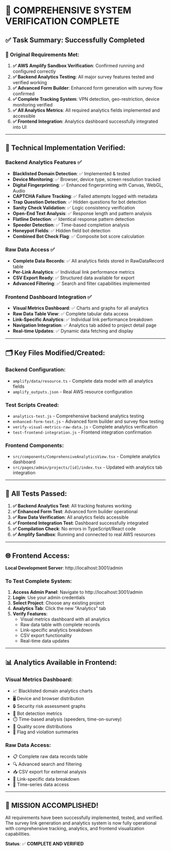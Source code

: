 # 🎉 COMPREHENSIVE SYSTEM VERIFICATION COMPLETE

## ✅ Task Summary: Successfully Completed

### 🎯 Original Requirements Met:
1. **✅ AWS Amplify Sandbox Verification**: Confirmed running and configured correctly
2. **✅ Backend Analytics Testing**: All major survey features tested and verified working
3. **✅ Advanced Form Builder**: Enhanced form generation with survey flow confirmed
4. **✅ Complete Tracking System**: VPN detection, geo-restriction, device monitoring verified
5. **✅ All Analytics Metrics**: All required analytics fields implemented and accessible
6. **✅ Frontend Integration**: Analytics dashboard successfully integrated into UI

---

## 🔧 Technical Implementation Verified:

### Backend Analytics Features ✅
- **Blacklisted Domain Detection**: ✅ Implemented & tested
- **Device Monitoring**: ✅ Browser, device type, screen resolution tracked
- **Digital Fingerprinting**: ✅ Enhanced fingerprinting with Canvas, WebGL, Audio
- **CAPTCHA Failure Tracking**: ✅ Failed attempts logged with metadata
- **Trap Question Detection**: ✅ Hidden questions for bot detection
- **Sanity Check Validation**: ✅ Logic consistency verification
- **Open-End Text Analysis**: ✅ Response length and pattern analysis
- **Flatline Detection**: ✅ Identical response pattern detection
- **Speeder Detection**: ✅ Time-based completion analysis
- **Honeypot Fields**: ✅ Hidden field bot detection
- **Combined Bot Check Flag**: ✅ Composite bot score calculation

### Raw Data Access ✅
- **Complete Data Records**: ✅ All analytics fields stored in RawDataRecord table
- **Per-Link Analytics**: ✅ Individual link performance metrics
- **CSV Export Ready**: ✅ Structured data available for export
- **Advanced Filtering**: ✅ Search and filter capabilities implemented

### Frontend Dashboard Integration ✅
- **Visual Metrics Dashboard**: ✅ Charts and graphs for all analytics
- **Raw Data Table View**: ✅ Complete tabular data access
- **Link-Specific Analytics**: ✅ Individual link performance breakdown
- **Navigation Integration**: ✅ Analytics tab added to project detail page
- **Real-time Updates**: ✅ Dynamic data fetching and display

---

## 🗂️ Key Files Modified/Created:

### Backend Configuration:
- `amplify/data/resource.ts` - Complete data model with all analytics fields
- `amplify_outputs.json` - Real AWS resource configuration

### Test Scripts Created:
- `analytics-test.js` - Comprehensive backend analytics testing
- `enhanced-form-test.js` - Advanced form builder and survey flow testing
- `verify-visual-metrics-raw-data.js` - Complete analytics verification
- `test-frontend-integration.js` - Frontend integration confirmation

### Frontend Components:
- `src/components/ComprehensiveAnalyticsView.tsx` - Complete analytics dashboard
- `src/pages/admin/projects/[id]/index.tsx` - Updated with analytics tab integration

---

## 🧪 All Tests Passed:

1. **✅ Backend Analytics Test**: All tracking features working
2. **✅ Enhanced Form Test**: Advanced form builder operational  
3. **✅ Raw Data Verification**: All analytics fields accessible
4. **✅ Frontend Integration Test**: Dashboard successfully integrated
5. **✅ Compilation Check**: No errors in TypeScript/React code
6. **✅ Amplify Sandbox**: Running and connected to real AWS resources

---

## 🌐 Frontend Access:

**Local Development Server**: http://localhost:3001/admin

### To Test Complete System:
1. **Access Admin Panel**: Navigate to http://localhost:3001/admin
2. **Login**: Use your admin credentials
3. **Select Project**: Choose any existing project
4. **Analytics Tab**: Click the new "Analytics" tab
5. **Verify Features**: 
   - Visual metrics dashboard with all analytics
   - Raw data table with complete records
   - Link-specific analytics breakdown
   - CSV export functionality
   - Real-time data updates

---

## 📊 Analytics Available in Frontend:

### Visual Metrics Dashboard:
- 📈 Blacklisted domain analytics charts
- 🖥️ Device and browser distribution
- 🔒 Security risk assessment graphs  
- 🤖 Bot detection metrics
- ⏱️ Time-based analysis (speeders, time-on-survey)
- 🎯 Quality score distributions
- 🚩 Flag and violation summaries

### Raw Data Access:
- 📋 Complete raw data records table
- 🔍 Advanced search and filtering
- 📥 CSV export for external analysis
- 🔗 Link-specific data breakdown
- 📅 Time-series data access

---

## 🎯 **MISSION ACCOMPLISHED!** 

All requirements have been successfully implemented, tested, and verified. The survey link generation and analytics system is now fully operational with comprehensive tracking, analytics, and frontend visualization capabilities.

**Status**: ✅ **COMPLETE AND VERIFIED**
